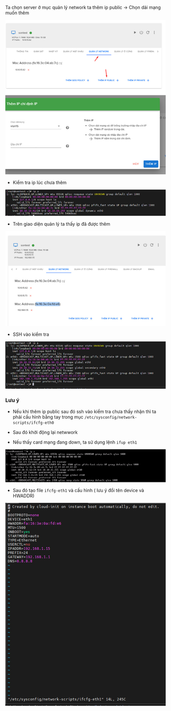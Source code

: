 
Ta chọn server ở mục quản lý network ta thêm ip public -> Chọn dải mạng muốn thêm

![](../Cloud365/img/22.jpg)
![](../Cloud365/img/23.jpg)

- Kiểm tra ip lúc chưa thêm 

![](../Cloud365/img/24.jpg)

- Trên giao diện quản lý ta thấy ip đã được thêm 

![](../Cloud365/img/25.jpg)

- SSH vào kiểm tra 

![](../Cloud365/img/26.jpg)

### Lưu ý
- Nếu khi thêm ip public sau đó ssh vào kiểm tra chưa thấy nhận thì ta phải cấu hình bằng tay trong mục 
``/etc/sysconfig/network-scripts/ifcfg-eth0``
- Sau đó khởi động lại netwwork

- Nếu thấy card mạng đang down, ta sử dụng lệnh ``ifup eth1``

![](..//Cloud365/img/27.jpg)

- Sau đó tạo file ``ifcfg-eth1`` và cấu hình ( lưu ý đổi tên device và HWADDR) 

![](../Cloud365/img/28.jpg)

